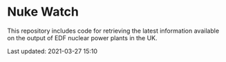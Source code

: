 # Nuke Watch

This repository includes code for retrieving the latest information available on the output of EDF nuclear power plants in the UK.

Last updated: 2021-03-27 15:10